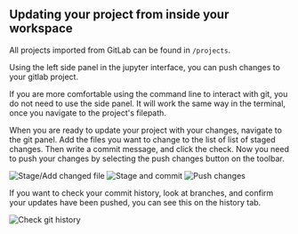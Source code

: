 ## Updating your project from inside your workspace

All projects imported from GitLab can be found in `/projects`.

Using the left side panel in the jupyter interface, you can push changes to your gitlab project.

If you are more comfortable using the command line to interact with git, you do not need to use
the side panel. It will work the same way in the terminal, once you navigate to the project's filepath.

When you are ready to update your project with your changes, navigate to the git panel.
Add the files you want to change to the list of list of staged changes. Then write a 
commit message, and click the check. Now you need to push your changes by selecting the
push changes button on the toolbar.

![Stage/Add changed file](https://raw.github.com/MAAP-Project/maap-jupyter-ide/master/user_guides/images/git_changed_file_highlight.png)
![Stage and commit](https://raw.github.com/MAAP-Project/maap-jupyter-ide/master/user_guides/images/stage_and_commit_highlighted.png)
![Push changes](https://raw.github.com/MAAP-Project/maap-jupyter-ide/master/user_guides/images/push_changes_highlighted.png)

If you want to check your commit history, look at branches, and confirm your
updates have been pushed, you can see this on the history tab.

![Check git history](https://raw.github.com/MAAP-Project/maap-jupyter-ide/master/user_guides/images/check_history.png)